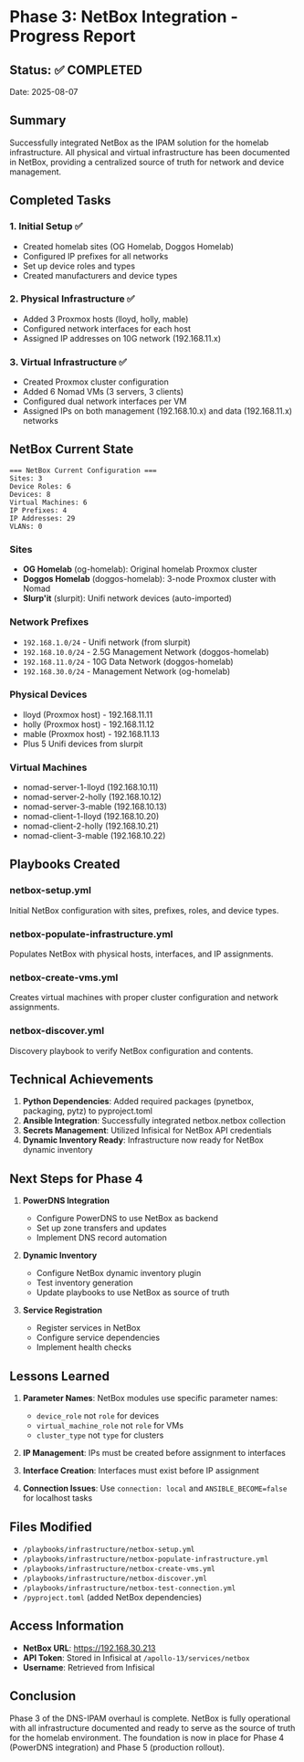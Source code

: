 # Phase 3: NetBox Integration - Progress Report

## Status: ✅ COMPLETED

Date: 2025-08-07

## Summary

Successfully integrated NetBox as the IPAM solution for the homelab infrastructure. All physical and virtual infrastructure has been documented in NetBox, providing a centralized source of truth for network and device management.

## Completed Tasks

### 1. Initial Setup ✅
- Created homelab sites (OG Homelab, Doggos Homelab)
- Configured IP prefixes for all networks
- Set up device roles and types
- Created manufacturers and device types

### 2. Physical Infrastructure ✅
- Added 3 Proxmox hosts (lloyd, holly, mable)
- Configured network interfaces for each host
- Assigned IP addresses on 10G network (192.168.11.x)

### 3. Virtual Infrastructure ✅
- Created Proxmox cluster configuration
- Added 6 Nomad VMs (3 servers, 3 clients)
- Configured dual network interfaces per VM
- Assigned IPs on both management (192.168.10.x) and data (192.168.11.x) networks

## NetBox Current State

```
=== NetBox Current Configuration ===
Sites: 3
Device Roles: 6
Devices: 8
Virtual Machines: 6
IP Prefixes: 4
IP Addresses: 29
VLANs: 0
```

### Sites
- **OG Homelab** (og-homelab): Original homelab Proxmox cluster
- **Doggos Homelab** (doggos-homelab): 3-node Proxmox cluster with Nomad
- **Slurp'it** (slurpit): Unifi network devices (auto-imported)

### Network Prefixes
- `192.168.1.0/24` - Unifi network (from slurpit)
- `192.168.10.0/24` - 2.5G Management Network (doggos-homelab)
- `192.168.11.0/24` - 10G Data Network (doggos-homelab)
- `192.168.30.0/24` - Management Network (og-homelab)

### Physical Devices

- lloyd (Proxmox host) - 192.168.11.11
- holly (Proxmox host) - 192.168.11.12
- mable (Proxmox host) - 192.168.11.13
- Plus 5 Unifi devices from slurpit

### Virtual Machines

- nomad-server-1-lloyd (192.168.10.11)
- nomad-server-2-holly (192.168.10.12)
- nomad-server-3-mable (192.168.10.13)
- nomad-client-1-lloyd (192.168.10.20)
- nomad-client-2-holly (192.168.10.21)
- nomad-client-3-mable (192.168.10.22)

## Playbooks Created

### netbox-setup.yml

Initial NetBox configuration with sites, prefixes, roles, and device types.

### netbox-populate-infrastructure.yml

Populates NetBox with physical hosts, interfaces, and IP assignments.

### netbox-create-vms.yml

Creates virtual machines with proper cluster configuration and network assignments.

### netbox-discover.yml

Discovery playbook to verify NetBox configuration and contents.

## Technical Achievements

1. **Python Dependencies**: Added required packages (pynetbox, packaging, pytz) to pyproject.toml
2. **Ansible Integration**: Successfully integrated netbox.netbox collection
3. **Secrets Management**: Utilized Infisical for NetBox API credentials
4. **Dynamic Inventory Ready**: Infrastructure now ready for NetBox dynamic inventory

## Next Steps for Phase 4

1. **PowerDNS Integration**
   - Configure PowerDNS to use NetBox as backend
   - Set up zone transfers and updates
   - Implement DNS record automation

2. **Dynamic Inventory**
   - Configure NetBox dynamic inventory plugin
   - Test inventory generation
   - Update playbooks to use NetBox as source of truth

3. **Service Registration**
   - Register services in NetBox
   - Configure service dependencies
   - Implement health checks

## Lessons Learned

1. **Parameter Names**: NetBox modules use specific parameter names:
   - `device_role` not `role` for devices
   - `virtual_machine_role` not `role` for VMs
   - `cluster_type` not `type` for clusters

2. **IP Management**: IPs must be created before assignment to interfaces

3. **Interface Creation**: Interfaces must exist before IP assignment

4. **Connection Issues**: Use `connection: local` and `ANSIBLE_BECOME=false` for localhost tasks

## Files Modified

- `/playbooks/infrastructure/netbox-setup.yml`
- `/playbooks/infrastructure/netbox-populate-infrastructure.yml`
- `/playbooks/infrastructure/netbox-create-vms.yml`
- `/playbooks/infrastructure/netbox-discover.yml`
- `/playbooks/infrastructure/netbox-test-connection.yml`
- `/pyproject.toml` (added NetBox dependencies)

## Access Information

- **NetBox URL**: https://192.168.30.213
- **API Token**: Stored in Infisical at `/apollo-13/services/netbox`
- **Username**: Retrieved from Infisical

## Conclusion

Phase 3 of the DNS-IPAM overhaul is complete. NetBox is fully operational with all infrastructure documented and ready to serve as the source of truth for the homelab environment. The foundation is now in place for Phase 4 (PowerDNS integration) and Phase 5 (production rollout).
